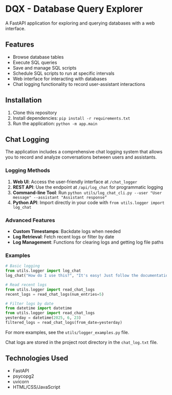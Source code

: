 # DQX - Database Query Explorer

A FastAPI application for exploring and querying databases with a web interface.

## Features

- Browse database tables
- Execute SQL queries
- Save and manage SQL scripts
- Schedule SQL scripts to run at specific intervals
- Web interface for interacting with databases
- Chat logging functionality to record user-assistant interactions

## Installation

1. Clone this repository
2. Install dependencies: `pip install -r requirements.txt`
3. Run the application: `python -m app.main`

## Chat Logging

The application includes a comprehensive chat logging system that allows you to record and analyze conversations between users and assistants.

### Logging Methods

1. **Web UI**: Access the user-friendly interface at `/chat_logger`
2. **REST API**: Use the endpoint at `/api/log_chat` for programmatic logging
3. **Command-line Tool**: Run `python utils/log_chat_cli.py --user "User message" --assistant "Assistant response"`
4. **Python API**: Import directly in your code with `from utils.logger import log_chat`

### Advanced Features

- **Custom Timestamps**: Backdate logs when needed
- **Log Retrieval**: Fetch recent logs or filter by date
- **Log Management**: Functions for clearing logs and getting log file paths

### Examples

```python
# Basic logging
from utils.logger import log_chat
log_chat("How do I use this?", "It's easy! Just follow the documentation.")

# Read recent logs
from utils.logger import read_chat_logs
recent_logs = read_chat_logs(num_entries=5)

# Filter logs by date
from datetime import datetime
from utils.logger import read_chat_logs
yesterday = datetime(2025, 6, 23)
filtered_logs = read_chat_logs(from_date=yesterday)
```

For more examples, see the `utils/logger_examples.py` file.

Chat logs are stored in the project root directory in the `chat_log.txt` file.

## Technologies Used

- FastAPI
- psycopg2
- uvicorn
- HTML/CSS/JavaScript
